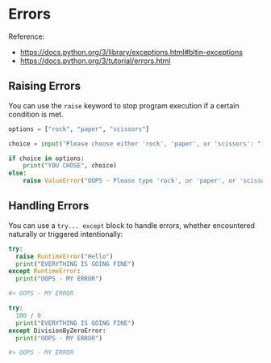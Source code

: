 # Errors

Reference:

  + https://docs.python.org/3/library/exceptions.html#bltin-exceptions
  + https://docs.python.org/3/tutorial/errors.html

## Raising Errors

You can use the `raise` keyword to stop program execution if a certain condition is met.

```python
options = ["rock", "paper", "scissors"]

choice = input("Please choose either 'rock', 'paper', or 'scissors': ")

if choice in options:
    print("YOU CHOSE", choice)
else:
    raise ValueError("OOPS - Please type 'rock', or 'paper', or 'scissors' (without using using quotation marks).")
```

## Handling Errors

You can use a `try... except` block to handle errors, whether encountered naturally or triggered intentionally:

```python
try:
  raise RuntimeError("Hello")
  print("EVERYTHING IS GOING FINE")
except RuntimeError:
  print("OOPS - MY ERROR")

#> OOPS - MY ERROR
```

```python
try:
  100 / 0
  print("EVERYTHING IS GOING FINE")
except DivisionByZeroError:
  print("OOPS - MY ERROR")

#> OOPS - MY ERROR
```
